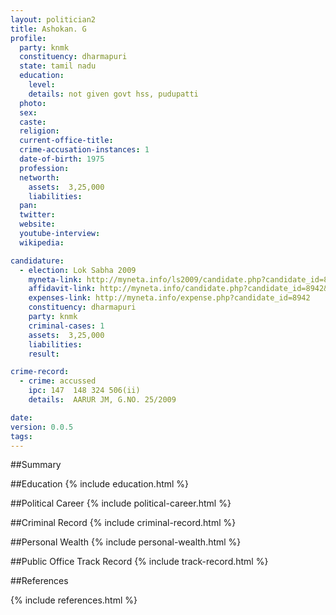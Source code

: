 ```yaml
---
layout: politician2
title: Ashokan. G
profile: 
  party: knmk
  constituency: dharmapuri
  state: tamil nadu
  education: 
    level: 
    details: not given govt hss, pudupatti
  photo: 
  sex: 
  caste: 
  religion: 
  current-office-title: 
  crime-accusation-instances: 1
  date-of-birth: 1975
  profession: 
  networth: 
    assets:  3,25,000
    liabilities: 
  pan: 
  twitter: 
  website: 
  youtube-interview: 
  wikipedia: 

candidature: 
  - election: Lok Sabha 2009
    myneta-link: http://myneta.info/ls2009/candidate.php?candidate_id=8942
    affidavit-link: http://myneta.info/candidate.php?candidate_id=8942&scan=original
    expenses-link: http://myneta.info/expense.php?candidate_id=8942
    constituency: dharmapuri 
    party: knmk
    criminal-cases: 1
    assets:  3,25,000
    liabilities: 
    result:  

crime-record: 
  - crime: accussed
    ipc: 147  148 324 506(ii)
    details:  AARUR JM, G.NO. 25/2009  

date: 
version: 0.0.5
tags: 
---
```

##Summary


##Education
{% include education.html %}


##Political Career
{% include political-career.html %}


##Criminal Record
{% include criminal-record.html %}


##Personal Wealth
{% include personal-wealth.html %}


##Public Office Track Record
{% include track-record.html %}


##References


{% include references.html %}